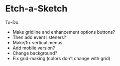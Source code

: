 # Etch-a-Sketch

To-Do:  
- Make gridline and enhancement options buttons?
- Then add event listeners?
- Make/fix vertical menus. 
- Add mobile version?
- Change background?
- Fix grid-making (colors don't change with grid)